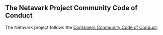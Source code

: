 ## The Netavark Project Community Code of Conduct

The Netavark project follows the [Containers Community Code of Conduct](https://github.com/containers/common/blob/main/CODE-OF-CONDUCT.md).
